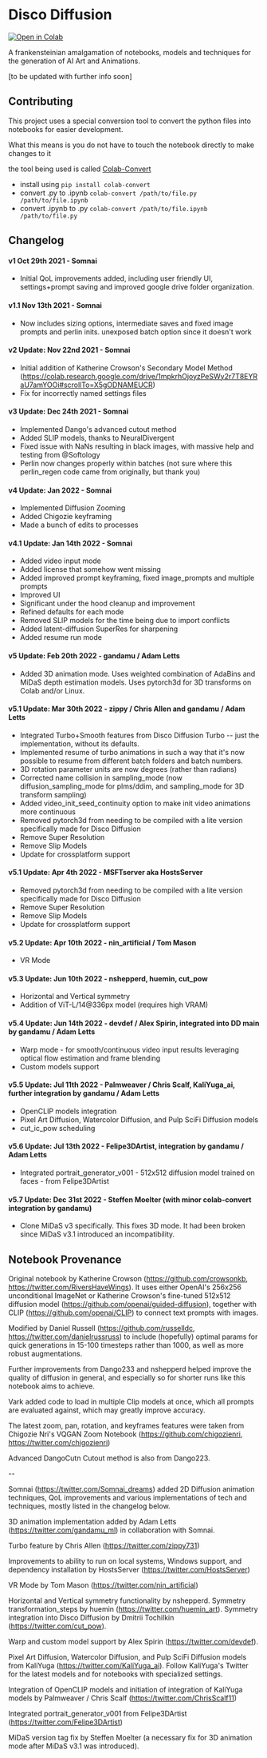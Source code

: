 # Disco Diffusion

<a href="https://colab.research.google.com/github/alembics/disco-diffusion/blob/main/Disco_Diffusion.ipynb" target="_parent"><img src="https://colab.research.google.com/assets/colab-badge.svg" alt="Open in Colab"/></a>

A frankensteinian amalgamation of notebooks, models and techniques for the generation of AI Art and Animations.

[to be updated with further info soon]

## Contributing

This project uses a special conversion tool to convert the python files into notebooks for easier development.

What this means is you do not have to touch the notebook directly to make changes to it

the tool being used is called [Colab-Convert](https://github.com/MSFTserver/colab-convert)

- install using `pip install colab-convert`
- convert .py to .ipynb `colab-convert /path/to/file.py /path/to/file.ipynb`
- convert .ipynb to .py `colab-convert /path/to/file.ipynb /path/to/file.py`

## Changelog

#### v1 Oct 29th 2021 - Somnai

- Initial QoL improvements added, including user friendly UI, settings+prompt saving and improved google drive folder organization.

#### v1.1 Nov 13th 2021 - Somnai

- Now includes sizing options, intermediate saves and fixed image prompts and perlin inits. unexposed batch option since it doesn't work

#### v2 Update: Nov 22nd 2021 - Somnai

- Initial addition of Katherine Crowson's Secondary Model Method (https://colab.research.google.com/drive/1mpkrhOjoyzPeSWy2r7T8EYRaU7amYOOi#scrollTo=X5gODNAMEUCR)
- Fix for incorrectly named settings files

#### v3 Update: Dec 24th 2021 - Somnai

- Implemented Dango's advanced cutout method
- Added SLIP models, thanks to NeuralDivergent
- Fixed issue with NaNs resulting in black images, with massive help and testing from @Softology
- Perlin now changes properly within batches (not sure where this perlin_regen code came from originally, but thank you)

#### v4 Update: Jan 2022 - Somnai

- Implemented Diffusion Zooming
- Added Chigozie keyframing
- Made a bunch of edits to processes

#### v4.1 Update: Jan 14th 2022 - Somnai

- Added video input mode
- Added license that somehow went missing
- Added improved prompt keyframing, fixed image_prompts and multiple prompts
- Improved UI
- Significant under the hood cleanup and improvement
- Refined defaults for each mode
- Removed SLIP models for the time being due to import conflicts
- Added latent-diffusion SuperRes for sharpening
- Added resume run mode

#### v5 Update: Feb 20th 2022 - gandamu / Adam Letts

- Added 3D animation mode. Uses weighted combination of AdaBins and MiDaS depth estimation models. Uses pytorch3d for 3D transforms on Colab and/or Linux.

#### v5.1 Update: Mar 30th 2022 - zippy / Chris Allen and gandamu / Adam Letts

- Integrated Turbo+Smooth features from Disco Diffusion Turbo -- just the implementation, without its defaults.
- Implemented resume of turbo animations in such a way that it's now possible to resume from different batch folders and batch numbers.
- 3D rotation parameter units are now degrees (rather than radians)
- Corrected name collision in sampling_mode (now diffusion_sampling_mode for plms/ddim, and sampling_mode for 3D transform sampling)
- Added video_init_seed_continuity option to make init video animations more continuous
- Removed pytorch3d from needing to be compiled with a lite version specifically made for Disco Diffusion
- Remove Super Resolution
- Remove Slip Models
- Update for crossplatform support

#### v5.1 Update: Apr 4th 2022 - MSFTserver aka HostsServer

- Removed pytorch3d from needing to be compiled with a lite version specifically made for Disco Diffusion
- Remove Super Resolution
- Remove Slip Models
- Update for crossplatform support

#### v5.2 Update: Apr 10th 2022 - nin_artificial / Tom Mason

- VR Mode

#### v5.3 Update: Jun 10th 2022 - nshepperd, huemin, cut_pow

- Horizontal and Vertical symmetry
- Addition of ViT-L/14@336px model (requires high VRAM)

#### v5.4 Update: Jun 14th 2022 - devdef / Alex Spirin, integrated into DD main by gandamu / Adam Letts

- Warp mode - for smooth/continuous video input results leveraging optical flow estimation and frame blending
- Custom models support

#### v5.5 Update: Jul 11th 2022 - Palmweaver / Chris Scalf, KaliYuga_ai, further integration by gandamu / Adam Letts

- OpenCLIP models integration
- Pixel Art Diffusion, Watercolor Diffusion, and Pulp SciFi Diffusion models
- cut_ic_pow scheduling

#### v5.6 Update: Jul 13th 2022 - Felipe3DArtist, integration by gandamu / Adam Letts

- Integrated portrait_generator_v001 - 512x512 diffusion model trained on faces - from Felipe3DArtist

#### v5.7 Update: Dec 31st 2022 - Steffen Moelter (with minor colab-convert integration by gandamu)

- Clone MiDaS v3 specifically. This fixes 3D mode. It had been broken since MiDaS v3.1 introduced an incompatibility.

## Notebook Provenance

Original notebook by Katherine Crowson (https://github.com/crowsonkb, https://twitter.com/RiversHaveWings). It uses either OpenAI's 256x256 unconditional ImageNet or Katherine Crowson's fine-tuned 512x512 diffusion model (https://github.com/openai/guided-diffusion), together with CLIP (https://github.com/openai/CLIP) to connect text prompts with images.

Modified by Daniel Russell (https://github.com/russelldc, https://twitter.com/danielrussruss) to include (hopefully) optimal params for quick generations in 15-100 timesteps rather than 1000, as well as more robust augmentations.

Further improvements from Dango233 and nshepperd helped improve the quality of diffusion in general, and especially so for shorter runs like this notebook aims to achieve.

Vark added code to load in multiple Clip models at once, which all prompts are evaluated against, which may greatly improve accuracy.

The latest zoom, pan, rotation, and keyframes features were taken from Chigozie Nri's VQGAN Zoom Notebook (https://github.com/chigozienri, https://twitter.com/chigozienri)

Advanced DangoCutn Cutout method is also from Dango223.

--

Somnai (https://twitter.com/Somnai_dreams) added 2D Diffusion animation techniques, QoL improvements and various implementations of tech and techniques, mostly listed in the changelog below.

3D animation implementation added by Adam Letts (https://twitter.com/gandamu_ml) in collaboration with Somnai.

Turbo feature by Chris Allen (https://twitter.com/zippy731)

Improvements to ability to run on local systems, Windows support, and dependency installation by HostsServer (https://twitter.com/HostsServer)

VR Mode by Tom Mason (https://twitter.com/nin_artificial)

Horizontal and Vertical symmetry functionality by nshepperd. Symmetry transformation_steps by huemin (https://twitter.com/huemin_art). Symmetry integration into Disco Diffusion by Dmitrii Tochilkin (https://twitter.com/cut_pow).

Warp and custom model support by Alex Spirin (https://twitter.com/devdef).

Pixel Art Diffusion, Watercolor Diffusion, and Pulp SciFi Diffusion models from KaliYuga (https://twitter.com/KaliYuga_ai). Follow KaliYuga's Twitter for the latest models and for notebooks with specialized settings.

Integration of OpenCLIP models and initiation of integration of KaliYuga models by Palmweaver / Chris Scalf (https://twitter.com/ChrisScalf11)

Integrated portrait_generator_v001 from Felipe3DArtist (https://twitter.com/Felipe3DArtist)

MiDaS version tag fix by Steffen Moelter (a necessary fix for 3D animation mode after MiDaS v3.1 was introduced).
